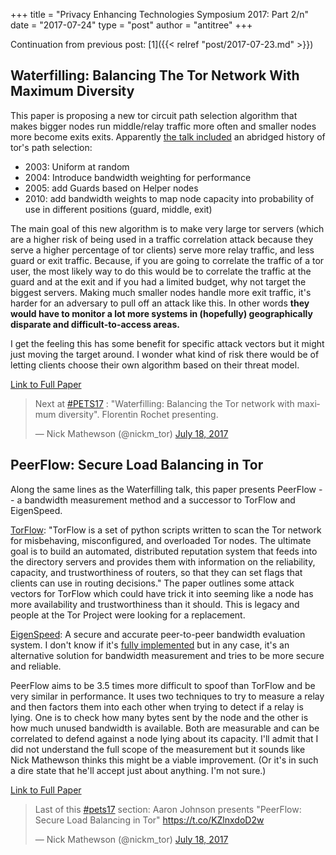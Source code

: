 +++
title = "Privacy Enhancing Technologies Symposium 2017: Part 2/n"
date = "2017-07-24"
type = "post"
author = "antitree"
+++

Continuation from previous post: [1]({{< relref "post/2017-07-23.md" >}})

## Waterfilling: Balancing The Tor Network With Maximum Diversity

This paper is proposing a new tor circuit path selection algorithm that makes
bigger nodes run middle/relay traffic more often and smaller nodes more become exits exits.
Apparently [the talk included](https://twitter.com/nickm_tor/status/887397491469058049)
 an abridged history of tor's path selection:

* 2003: Uniform at random
* 2004: Introduce bandwidth weighting for performance
* 2005: add Guards based on Helper nodes
* 2010: add bandwidth weights to map node capacity into probability
of use in different positions (guard, middle, exit)

The main goal of this new algorithm is to make very large tor servers (which are
a higher risk of being used in a traffic correlation attack because they
serve a higher percentage of tor clients) serve more relay traffic, and less
guard or exit traffic. Because, if you are going to correlate the traffic of
a tor user, the most likely way to do this would be to correlate the traffic
at the guard and at the exit and if you had a limited budget, why not target
the biggest servers. Making much smaller nodes handle more exit traffic,
it's harder for an adversary to pull off an attack like this. In other words
**they would have to monitor a lot more
systems in (hopefully) geographically disparate and difficult-to-access areas.**

I get the feeling this has some benefit for specific attack vectors but it might
 just moving the target around. I wonder what kind of risk there would be
of letting clients choose their own algorithm based on their threat model.

[Link to Full Paper](https://petsymposium.org/2017/papers/issue2/paper05-2017-2-source.pdf)

<blockquote class="twitter-tweet" data-partner="tweetdeck"><p lang="en" dir="ltr">Next at <a href="https://twitter.com/hashtag/PETS17?src=hash">#PETS17</a> : &quot;Waterfilling: Balancing the Tor network with maximum diversity&quot;. Florentin Rochet presenting.</p>&mdash; Nick Mathewson (@nickm_tor) <a href="https://twitter.com/nickm_tor/status/887396126911070209">July 18, 2017</a></blockquote>
<script async src="//platform.twitter.com/widgets.js" charset="utf-8"></script>


## PeerFlow: Secure Load Balancing in Tor ##
Along the same lines as the Waterfilling talk, this paper presents PeerFlow --
a bandwidth measurement method and
a successor to TorFlow and EigenSpeed.

[TorFlow](https://gitweb.torproject.org/torflow.git):
"TorFlow is a set of python scripts written to scan the Tor network for
misbehaving, misconfigured, and overloaded Tor nodes. The ultimate goal
is to build an automated, distributed reputation system that feeds into
the directory servers and provides them with information on the
reliability, capacity, and trustworthiness of routers, so that they can
set flags that clients can use in routing decisions." The paper outlines
some attack vectors for TorFlow which could have trick it into seeming like
a node has more availability and trustworthiness than it should. This is legacy
and people at the Tor Project were looking for a replacement.

[EigenSpeed](http://hatswitch.org/~nikita/papers/eigenspeed-iptps09.pdf): A
secure and accurate peer-to-peer bandwidth evaluation system. I don't know
if it's [fully implemented](https://trac.torproject.org/projects/tor/ticket/5464)
but in any case, it's an alternative solution for bandwidth measurement and tries
to be more secure and reliable.

PeerFlow aims to be 3.5 times more difficult to spoof than TorFlow and be
very similar in performance. It uses two techniques to try to measure a relay
and then factors them into each other when trying to detect if a relay is lying.
One is to check how many bytes sent by the node and the other is how much unused
bandwidth is available. Both are measurable and can be correlated to defend
against a node lying about its capacity. I'll admit that I did not understand
the full scope of the measurement but it sounds like Nick Mathewson thinks this
might be a viable improvement. (Or it's in such a dire state that he'll accept
just about anything. I'm not sure.)

[Link to Full Paper](http://ohmygodel.com/publications/peerflow-popets2017.pdf)

<blockquote class="twitter-tweet" data-partner="tweetdeck"><p lang="en" dir="ltr">Last of this <a href="https://twitter.com/hashtag/pets17?src=hash">#pets17</a> section: Aaron Johnson presents &quot;PeerFlow: Secure Load Balancing in Tor&quot; <a href="https://t.co/KZlnxdoD2w">https://t.co/KZlnxdoD2w</a></p>&mdash; Nick Mathewson (@nickm_tor) <a href="https://twitter.com/nickm_tor/status/887400983789174784">July 18, 2017</a></blockquote>
<script async src="//platform.twitter.com/widgets.js" charset="utf-8"></script>
